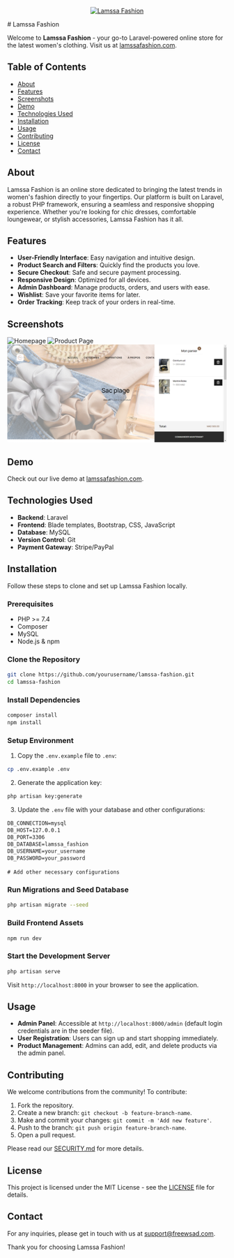 <p align="center"><a href="https://lamssafashion.com" target="_blank">
    <img src="https://lamssafashion.com/assets/imgs/rounded-logo.png" width="400" alt="Lamssa Fashion"></a>
</p>
# Lamssa Fashion

Welcome to **Lamssa Fashion** - your go-to Laravel-powered online store for the latest women's clothing. Visit us at [lamssafashion.com](https://lamssafashion.com).

## Table of Contents

- [About](#about)
- [Features](#features)
- [Screenshots](#screenshots)
- [Demo](#demo)
- [Technologies Used](#technologies-used)
- [Installation](#installation)
- [Usage](#usage)
- [Contributing](#contributing)
- [License](#license)
- [Contact](#contact)

## About

Lamssa Fashion is an online store dedicated to bringing the latest trends in women's fashion directly to your fingertips. Our platform is built on Laravel, a robust PHP framework, ensuring a seamless and responsive shopping experience. Whether you're looking for chic dresses, comfortable loungewear, or stylish accessories, Lamssa Fashion has it all.

## Features

- **User-Friendly Interface**: Easy navigation and intuitive design.
- **Product Search and Filters**: Quickly find the products you love.
- **Secure Checkout**: Safe and secure payment processing.
- **Responsive Design**: Optimized for all devices.
- **Admin Dashboard**: Manage products, orders, and users with ease.
- **Wishlist**: Save your favorite items for later.
- **Order Tracking**: Keep track of your orders in real-time.

## Screenshots

![Homepage](screenshots/homepage.png)
![Product Page](screenshots/product-page.png)
![Cart](screenshots/cart.png)

## Demo

Check out our live demo at [lamssafashion.com](https://lamssafashion.com).

## Technologies Used

- **Backend**: Laravel
- **Frontend**: Blade templates, Bootstrap, CSS, JavaScript
- **Database**: MySQL
- **Version Control**: Git
- **Payment Gateway**: Stripe/PayPal

## Installation

Follow these steps to clone and set up Lamssa Fashion locally.

### Prerequisites

- PHP >= 7.4
- Composer
- MySQL
- Node.js & npm

### Clone the Repository

```bash
git clone https://github.com/yourusername/lamssa-fashion.git
cd lamssa-fashion
```

### Install Dependencies

```bash
composer install
npm install
```

### Setup Environment

1. Copy the `.env.example` file to `.env`:

```bash
cp .env.example .env
```

2. Generate the application key:

```bash
php artisan key:generate
```

3. Update the `.env` file with your database and other configurations:
```
DB_CONNECTION=mysql
DB_HOST=127.0.0.1
DB_PORT=3306
DB_DATABASE=lamssa_fashion
DB_USERNAME=your_username
DB_PASSWORD=your_password

# Add other necessary configurations
```

### Run Migrations and Seed Database

```bash
php artisan migrate --seed
```

### Build Frontend Assets

```bash
npm run dev
```

### Start the Development Server

```bash
php artisan serve
```

Visit `http://localhost:8000` in your browser to see the application.

## Usage

- **Admin Panel**: Accessible at `http://localhost:8000/admin` (default login credentials are in the seeder file).
- **User Registration**: Users can sign up and start shopping immediately.
- **Product Management**: Admins can add, edit, and delete products via the admin panel.

## Contributing

We welcome contributions from the community! To contribute:

1. Fork the repository.
2. Create a new branch: `git checkout -b feature-branch-name`.
3. Make and commit your changes: `git commit -m 'Add new feature'`.
4. Push to the branch: `git push origin feature-branch-name`.
5. Open a pull request.

Please read our [SECURITY.md](SECURITY.md) for more details.

## License

This project is licensed under the MIT License - see the [LICENSE](LICENSE) file for details.

## Contact

For any inquiries, please get in touch with us at [support@freewsad.com](mailto:support@freewsad.com).

Thank you for choosing Lamssa Fashion!
```
